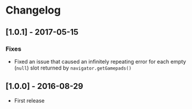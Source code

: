 # Changelog


## [1.0.1] - 2017-05-15

### Fixes
- Fixed an issue that caused an infinitely repeating error for each empty (`null`) slot returned by `navigator.getGamepads()`


## [1.0.0] - 2016-08-29
- First release
